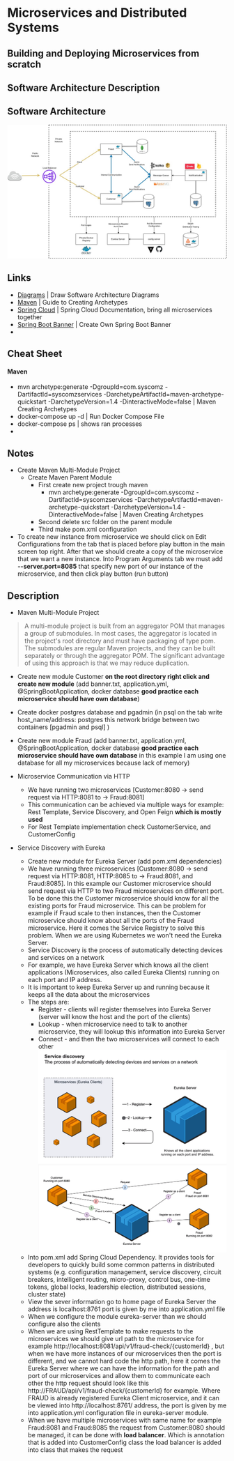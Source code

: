 # Microservices and Distributed Systems
## Building and Deploying Microservices from scratch


## Software Architecture Description

## Software Architecture
!["Software Architecture Image"](./resources/architecture_main.jpg)

## Links
- [Diagrams](https://www.diagrams.net/) | Draw Software Architecture Diagrams
- [Maven](https://maven.apache.org/guides/mini/guide-creating-archetypes.html) | Guide to Creating Archetypes
- [Spring Cloud](https://spring.io/projects/spring-cloud) | Spring Cloud Documentation, bring all microservices together
- [Spring Boot Banner](https://devops.datenkollektiv.de/banner.txt/index.html) | Create Own Spring Boot Banner
- 


## Cheat Sheet
#### Maven
- mvn archetype:generate -DgroupId=com.syscomz -DartifactId=syscomzservices -DarchetypeArtifactId=maven-archetype-quickstart -DarchetypeVersion=1.4 -DinteractiveMode=false | Maven Creating Archetypes
- docker-compose up -d | Run Docker Compose File
- docker-compose ps | shows ran processes
- 


## Notes
- Create Maven Multi-Module Project
  - Create Maven Parent Module
    - First create new project trough maven 
      - mvn archetype:generate -DgroupId=com.syscomz -DartifactId=syscomzservices -DarchetypeArtifactId=maven-archetype-quickstart -DarchetypeVersion=1.4 -DinteractiveMode=false | Maven Creating Archetypes
    - Second delete src folder on the parent module
    - Third make pom.xml configuration
- To create new instance from microservice we should click on Edit Configurations from the tab that is placed before play button in the main screen top right. After that we should create a copy of the microservice that we want a new instance. Into Program Arguments tab we must add **--server.port=8085** that specify new port of our instance of the microservice, and then click play button (run button)

## Description
- Maven Multi-Module Project
> A multi-module project is built from an aggregator POM that manages a group of submodules. In most cases, the aggregator is located in the project's root directory and must have packaging of type pom.
The submodules are regular Maven projects, and they can be built separately or through the aggregator POM. The significant advantage of using this approach is that we may reduce duplication.

  - Create new module Customer **on the root directory right click and create new module** (add banner.txt, application.yml, @SpringBootApplication, docker database  **good practice each microservice should have own database**)
  - Create docker postgres database and pgadmin (in psql on the tab write host_name/address: postgres this network bridge between two containers \[pgadmin and psql\] )
  - Create new module Fraud (add banner.txt, application.yml, @SpringBootApplication, docker database **good practice each microservice should have own database** in this example I am using one database for all my microservices because lack of memory)

- Microservice Communication via HTTP
  - We have running two microservices \[Customer:8080 -> send request via HTTP:8081 to -> Fraud:8081\]
  - This communication can be achieved via multiple ways for example: Rest Template, Service Discovery, and Open Feign **which is mostly used**
  - For Rest Template implementation check CustomerService, and CustomerConfig

- Service Discovery with Eureka
  - Create new module for Eureka Server (add pom.xml dependencies)
  - We have running three microservices \[Customer:8080 -> send request via HTTP:8081, HTTP:8085 to -> Fraud:8081, and Fraud:8085\]. In this example our Customer microservice should send request via HTTP to two Fraud microservices on different port. To be done this the Customer microservice should know for all the existing ports for Fraud microservice. This can be problem for example if Fraud scale to then instances, then the Customer microservice should know about all the ports of the Fraud microservice. Here it comes the Service Registry to solve this problem. When we are using Kubernetes we won't need the Eureka Server.
  - Service Discovery is the process of automatically detecting devices and services on a network
  - For example, we have Eureka Server which knows all the client applications (Microservices, also called Eureka Clients) running on each port and IP address.
  - It is important to keep Eureka Server up and running because it keeps all the data about the microservices
  - The steps are:
    - Register - clients will register themselves into Eureka Server (server will know the host and the port of the clients)
    - Lookup - when microservice need to talk to another microservice, they will lookup this information into Eureka Server 
    - Connect - and then the two microservices will connect to each other
    !["Eureka Server Communication Image"](./resources/eureka_server_communication.png)
    !["Eureca Server Communcation Example Image"](./resources/eureca_server_communication_example.png)
  - Into pom.xml add Spring Cloud Dependency. It provides tools for developers to quickly build some common patterns in distributed systems (e.g. configuration management, service discovery, circuit breakers, intelligent routing, micro-proxy, control bus, one-time tokens, global locks, leadership election, distributed sessions, cluster state) 
  - View the sever information go to home page of Eureka Server the address is localhost:8761 port is given by me into application.yml file
  - When we configure the module eureka-server than we should configure also the clients
  - When we are using RestTemplate to make requests to the microservices we should give url path to the microservice for example http://localhost:8081/api/v1/fraud-check/{customerId} , but when we have more instances of our microservices then the port is different, and we cannot hard code the http path, here it comes the Eureka Server where we can have the information for the path and port of our microservices and allow them to communicate each other the http request should look like this http://FRAUD/api/v1/fraud-check/{customerId} for example. Where FRAUD is already registered Eureka Client microservice, and it can be viewed into http://localhost:8761/ address, the port is given by me into application.yml configuration file in eureka-server module.
  - When we have multiple microservices with same name for example Fraud:8081 and Fraud:8085 the request from Customer:8080 should be managed, it can be done with **load balancer**. Which is annotation that is added into CustomerConfig class the load balancer is added into class that makes the request
